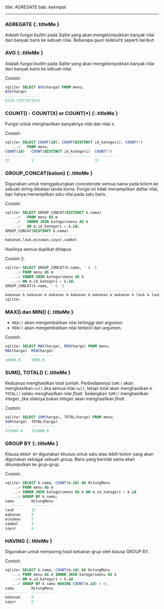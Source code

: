 title: AGREGATE
bab: keempat

---


### <i class="fa fa-info-circle"></i> AGREGATE {:.titleMe }

Adalah fungsi _builtin_ pada Sqlite yang akan mengelompokkan banyak nilai dari banyak baris ke sebuah nilai.
Beberapa _queri_ `AGREGATE` seperti berikut:


### <i class="fa fa-code"></i> AVG {:.titleMe }

Adalah fungsi _builtin_ pada Sqlite yang akan mengelompokkan banyak nilai dari banyak baris ke sebuah nilai.

Contoh:
```sql
sqlite> SELECT AVG(harga) FROM menu;
AVG(harga)      
----------------
8729.72972972973
```


### <i class="fa fa-code"></i> COUNT() - COUNT(X) or COUNT(\*) {:.titleMe }

Fungsi untuk menghasilkan banyaknya nilai dari nilai x.

Contoh:
```sql
sqlite> SELECT COUNT(id), COUNT(DISTINCT id_kategori), COUNT(*)
   ...>   FROM menu;
COUNT(id)   COUNT(DISTINCT id_kategori)  COUNT(*)  
----------  ---------------------------  ----------
37          5                            37 
```


### <i class="fa fa-code"></i> GROUP_CONCAT(kolom) {:.titleMe }

Digunakan untuk menggabungkan _concatenate_ semua nama pada kolom ke sebuah string dibatasi tanda koma.
Fungsi ini tidak menampilkan daftar nilai, tapi hanya menampilkan satu nilai pada satu baris.

Contoh:
```sql
sqlite> SELECT GROUP_CONCAT(DISTINCT k.nama)
   ...>   FROM menu AS m
   ...>   INNER JOIN kategorimenu AS k
   ...>   ON m.id_kategori = k.id;
GROUP_CONCAT(DISTINCT k.nama)    
---------------------------------
makanan,lauk,minuman,sayur,sambel
```

Hasilnya semua duplikat dihapus

Contoh 2:
```sql
sqlite> SELECT GROUP_CONCAT(k.nama, ' & ')
   ...> FROM menu AS m
   ...> INNER JOIN kategorimenu AS k
   ...> ON m.id_kategori = k.id;
GROUP_CONCAT(k.nama, ' & ')                                                                                                                                                                                                                                                                                        
--------------------------------------------------------------------------------------------------------------------                                                                                                                                                                                               
makanan & makanan & makanan & makanan & makanan & makanan & lauk & lauk & lauk & lauk & lauk & lauk & lauk & lauk & lauk & lauk & lauk & lauk & lauk & lauk & lauk & minuman & minuman & minuman & minuman & minuman & minuman & minuman & sayur & sayur & sayur & sayur & sayur & sayur & sambel & sambel & sambel
sqlite> 

```

### <i class="fa fa-code"></i> MAX() dan MIN() {:.titleMe }

- `MAX()` akan mengembalikan nilai tertinggi dari argumen
- `MIN()` akan mengembalikan nilai terkecil dari argumen.

Contoh:
```sql
sqlite> SELECT MAX(harga), MIN(harga) FROM menu;
MAX(harga)  MIN(harga)
----------  ----------
16000.0     2000.0
```


### <i class="fa fa-code"></i> SUM(), TOTAL() {:.titleMe }

Keduanya menghasilkan total jumlah.
Perbedaannya `SUM()` akan menghasilkan `null` jika semua nilai `null`, tetapi total akan menghasilkan `0`.
`TOTAL()` selalu menghasilkan nilai _float_.
Sedangkan `SUM()` menghasilkan _integer_, jika nilainya bukan _integer_ akan menghasilkan _float_.

Contoh:
```sql
sqlite> SELECT SUM(harga), TOTAL(harga) FROM menu;
SUM(harga)  TOTAL(harga)
----------  ------------
323000.0    323000.0
```


### <i class="fa fa-code"></i> GROUP BY {:.titleMe }

Klausa `GROUP BY` digunakan khusus untuk satu atau lebih kolom yang akan digunakan sebagai sebuah group.
Baris yang bernilai sama akan dikumpulkan ke grup-grup.

Contoh:
```sql
sqlite> SELECT k.nama, COUNT(m.id) AS HitungMenu
   ...> FROM menu AS m
   ...> INNER JOIN kategorimenu AS k ON m.id_kategori = k.id
   ...> GROUP BY k.nama;
nama        HitungMenu
----------  ----------
lauk        15        
makanan     6         
minuman     7         
sambel      3         
sayur       6 
```


### <i class="fa fa-code"></i> HAVING {:.titleMe }

Digunakan untuk menyaring hasil keluaran grup oleh klausa GROUP BY.

Contoh:
```sql
sqlite> SELECT k.nama, COUNT(m.id) AS HitungMenu
   ...> FROM menu AS m INNER JOIN kategorimenu AS k
   ...> ON m.id_kategori = k.id
   ...> GROUP BY k.nama HAVING COUNT(m.id) = 6;
nama        HitungMenu
----------  ----------
makanan     6         
sayur       6 
```
